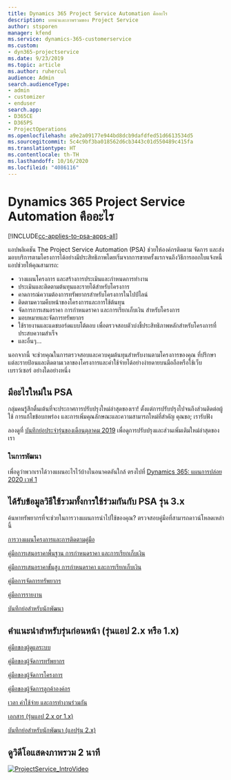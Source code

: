 ```yaml
---
title: Dynamics 365 Project Service Automation คืออะไร
description: บทนำและภาพรวมของ Project Service
author: stsporen
manager: kfend
ms.service: dynamics-365-customerservice
ms.custom:
- dyn365-projectservice
ms.date: 9/23/2019
ms.topic: article
ms.author: ruhercul
audience: Admin
search.audienceType:
- admin
- customizer
- enduser
search.app:
- D365CE
- D365PS
- ProjectOperations
ms.openlocfilehash: a9e2a09177e944bd8dcb9dafdfed51d6613534d5
ms.sourcegitcommit: 5c4c9bf3ba018562d6cb3443c01d550489c415fa
ms.translationtype: HT
ms.contentlocale: th-TH
ms.lasthandoff: 10/16/2020
ms.locfileid: "4086116"
---
```

# <a name="what-is-dynamics-365-project-service-automation"></a>Dynamics 365 Project Service Automation คืออะไร

[!INCLUDE[cc-applies-to-psa-apps-all](../includes/cc-applies-to-psa-apps-all.md)]

แอปพลิเคชัน The Project Service Automation (PSA) ช่วยให้องค์กรติดตาม จัดการ และส่งมอบบริการตามโครงการได้อย่างมีประสิทธิภาพโดยเริ่มจากการขายครั้งแรกจนถึงวิธีการออกใบแจ้งหนี้ แอปช่วยให้คุณสามารถ:

- วางแผนโครงการ และสร้างการประเมินและกำหนดการทำงาน
- ประเมินและติดตามต้นทุนและรายได้สำหรับโครงการ
- คาดการณ์ความต้องการทรัพยากรสำหรับโครงการในไปป์ไลน์
- ติดตามความคืบหน้าของโครงการและการใช้ต้นทุน
- จัดการการเสนอราคา การกำหนดราคา และการเรียกเก็บเงิน สำหรับโครงการ
- มอบหมายและจัดการทรัพยากร
- ใช้รายงานและแดชบอร์ดแบบโต้ตอบ เพื่อตรวจสอบตัวบ่งชี้ประสิทธิภาพหลักสำหรับโครงการที่ประสบความสำเร็จ
- และอื่นๆ...

นอกจากนี้ จะช่วยคุณในการตรวจสอบและควบคุมต้นทุนสำหรับงานตามโครงการของคุณ ที่ปรึกษาแต่ละรายป้อนและติดตามเวลาของโครงการและค่าใช้จ่ายได้อย่างง่ายดายบนมือถือหรือใช้เว็บเบราว์เซอร์ อย่างใดอย่างหนึ่ง

## <a name="whats-new-in-psa"></a>มีอะไรใหม่ใน PSA
กลุ่มคนรู้สึกตื่นเต้นที่จะประกาศการปรับปรุงใหม่ล่าสุดของเรา! ตั้งแต่การปรับปรุงไปจนถึงส่วนติดต่อผู้ใช้ การแก้ไขข้อบกพร่อง และการเพิ่มคุณลักษณะและความสามารถใหม่ที่สำคัญ คุณขอ; เรารับฟัง

ลองดูที่ [บันทึกย่อประจำรุ่นของเดือนตุลาคม 2019](https://docs.microsoft.com/dynamics365-release-plan/2019wave2/index) เพื่อดูการปรับปรุงและส่วนเพิ่มเติมใหม่ล่าสุดของเรา

### <a name="in-development"></a>ในการพัฒนา
เพื่อดูว่าพวกเราได้วางแผนอะไรไว้บ้างในอนาคตอันใกล้ ตรงไปที่ [Dynamics 365: แผนการปล่อย 2020 เวฟ 1](https://docs.microsoft.com/dynamics365-release-plan/2020wave1/index)

## <a name="get-help-with-psa-version-3x"></a>ได้รับข้อมูลวิธีใช้รวมทั้งการใช้ร่วมกันกับ PSA รุ่น 3.x
ค้นหาทรัพยากรที่จะช่วยในการวางแผนการนำไปใช้ของคุณ? ตรวจสอบคู่มือที่สามารถดาวน์โหลดเหล่านี้

 [การวางแผนโครงการและการติดตามคู่มือ](../psa/implementation-guides/project-planning-tracking.md)

 [คู่มือการเสนอราคาพื้นฐาน การกำหนดราคา และการเรียกเก็บเงิน](../psa/implementation-guides/begin-quoting-pricing-billing.md)

 [คู่มือการเสนอราคาขั้นสูง การกำหนดราคา และการเรียกเก็บเงิน](../psa/implementation-guides/adv-quoting-pricing-billing.md)

 [คู่มือการจัดการทรัพยากร](../psa/implementation-guides/resource-management-guide.md)

 [คู่มือการรายงาน](../psa/implementation-guides/reporting-guide.md)

 [บันทึกย่อสำหรับนักพัฒนา](../psa/developer-guides/overview-dev-notes-v3.x.md)

## <a name="guidance-for-earlier-versions-app-version-2x-or-1x"></a>คำแนะนำสำหรับรุ่นก่อนหน้า (รุ่นแอป 2.x หรือ 1.x)
 [คู่มือของผู้ดูแลระบบ](../psa/admin-guide.md)

 [คู่มือของผู้จัดการทรัพยากร](../psa/resource-manager-guide.md)

 [คู่มือของผู้จัดการโครงการ](../psa/project-manager-guide.md)

 [คู่มือของผู้จัดการลูกค้าองค์กร](../psa/account-manager-guide.md)

 [เวลา ค่าใช้จ่าย และการทำงานร่วมกัน](../psa/time-expense-collaboration-guide.md)

 [เอกสาร (รุ่นแอป 2.x or 1.x)](../psa/white-papers.md)

 [บันทึกย่อสำหรับนักพัฒนา (แอปรุ่น 2.x)](../psa/developer-guides/add-custom-qoi-forms-v2.x.md)

 ## <a name="watch-a-2-minute-overview-video"></a>ดูวิดีโอแสดงภาพรวม 2 นาที
 <a name="heroArea"></a> [![ProjectService_IntroVideo](../psa/media/project-service-intro-video.png "ProjectService_IntroVideo")](https://go.microsoft.com/fwlink/p/?LinkId=799457)


